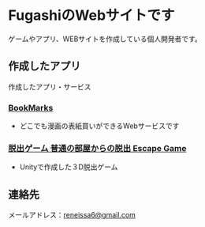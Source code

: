 # FugashiのWebサイトです

ゲームやアプリ、WEBサイトを作成している個人開発者です。

## 作成したアプリ

作成したアプリ・サービス

### [BookMarks](https://book-marks-net.herokuapp.com/)

- どこでも漫画の表紙買いができるWebサービスです

### [脱出ゲーム 普通の部屋からの脱出 Escape Game](https://apps.apple.com/app/id1660748414)

- Unityで作成した３D脱出ゲーム

## 連絡先

メールアドレス：reneissa6@gmail.com
